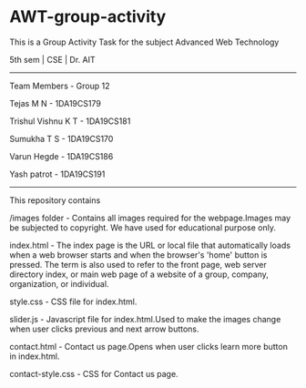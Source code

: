 # AWT-group-activity
This is a Group Activity Task for the subject Advanced Web Technology

5th sem | CSE | Dr. AIT

------------------------------

Team Members - Group 12

Tejas M N - 1DA19CS179

Trishul Vishnu K T - 1DA19CS181

Sumukha T S - 1DA19CS170

Varun Hegde - 1DA19CS186

Yash patrot - 1DA19CS191

-------------------------------
This repository contains 

/images folder - Contains all images required for the webpage.Images may be subjected to copyright.
                 We have used for educational purpose only.
                 
index.html -   The index page is the URL or local file that automatically loads when a web browser starts and when the
               browser's 'home' button is pressed. The term is also used to refer to the front page, web server directory
               index, or main web page of a website of a group, company, organization, or individual.

style.css - CSS file for index.html.

slider.js - Javascript file for index.html.Used to make the images change when user clicks previous and next arrow buttons. 

contact.html - Contact us page.Opens when user clicks learn more button in index.html.

contact-style.css - CSS for Contact us page.













